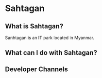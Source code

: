 # Sahtagan

## What is Sahtagan?

Sanhtagan is an IT park located in Myanmar.

## What can I do with Sahtagan?

## Developer Channels
